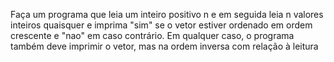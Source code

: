 Faça um programa que leia um inteiro positivo n e em seguida leia n valores inteiros quaisquer e imprima "sim" se o vetor estiver ordenado em ordem crescente e "nao" em caso contrário. Em qualquer caso, o programa também deve imprimir o vetor, mas na ordem inversa com relação à leitura
